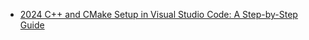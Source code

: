 - [2024 C++ and CMake Setup in Visual Studio Code: A Step-by-Step Guide](https://youtu.be/4U-lnfxY2U0)
